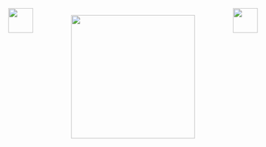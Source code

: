 <!--
**ZinKoWinn/zinkowinn** is a ✨ _special_ ✨ repository because its `README.md` (this file) appears on your GitHub profile.

Here are some ideas to get you started:

- 🔭 I’m currently working on ...
- 🌱 I’m currently learning ...
- 👯 I’m looking to collaborate on ...
- 🤔 I’m looking for help with ...
- 💬 Ask me about ...
- 📫 How to reach me: ...
- 😄 Pronouns: ...
- ⚡ Fun fact: ...
-->

<img align="left" src="https://media.giphy.com/media/8SRqnPebX1H8lQy5YR/giphy.gif" width="50px" height="50px">
<img align="right" src="https://media.giphy.com/media/ksE9feSa2b4V2GYwY4/giphy.gif" width="50px" height="50px">
<p align="center">
  <img src="https://media.giphy.com/media/cUAGuLiEcTBwRfkAQq/giphy.gif" width="250px" height="250px">
</p>

<!--
[![Zin Ko Winn's github stats](https://github-readme-stats.vercel.app/api?username=ZinKoWinn&show_icons=true&line_height=21&show_icons=true&theme=vue-dark)](https://github.com/ZinKoWinn/github-readme-stats)
[![Top Langs](https://github-readme-stats.vercel.app/api/top-langs/?username=ZinKoWinn&show_icons=true&layout=compact&theme=vue-dark)](https://github.com/ZinKoWinn/github-readme-stats)
-->



